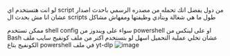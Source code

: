 لو انت هتستخدم اي script من دول يفضل انك تحمله من مصدره الرسمي باحدث اصدار عشان انا مش بحدث ال scripts طول ما هي شغالة وبتأدي وظيفتها ومفهاش مشاكل 


ممكن تستخدم shell config سواء على ويندوز من powershell او على لينكس من Bash عشان تخلي عملية التحميل اسهل لو بتستخدم اكتر من ملف كونفيج 
سايب ملف الكونفيج بتاع powershell في ملف yt-dlp
![image](https://github.com/user-attachments/assets/4f365282-abe3-4312-9343-05d5661787ea)
